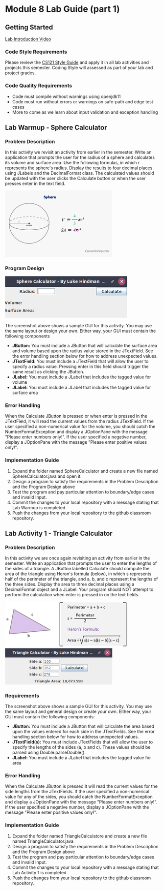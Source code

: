 # Module 8 Lab Guide (part 1)
## Getting Started
[Lab Introduction Video](https://youtu.be/4qre8IRmaUw)

### Code Style Requirements
Please review the [CS121 Style Guide](https://docs.google.com/document/d/1LWbGQBKkApnNAzzgwOSvRM03DmhYWx5yEfecT2WXfjI/edit?usp=sharing) and apply it in all lab activities and projects this semester. Coding Style will assessed as part of your lab and project grades. 

### Code Quality Requirements
- Code must compile without warnings using openjdk11
- Code must run without errors or warnings on safe-path and edge test cases
- More to come as we learn about input validation and exception handling  

## Lab Warmup - Sphere Calculator
### Problem Description
In this activity we revisit an activity from earlier in the semester.  Write an application that prompts the user for the radius of a sphere and calculates its volume and surface area.  Use the following formulas, in which r represents the sphere's radius.  Display the results to four decimal places using JLabels and the DecimalFormat class. The calculated values should be updated with the user clicks the Calculate button or when the user presses enter in the text field.

<img src="images/volume-and-surface-area-formula.png" alt="Sphere Formulas" width="350">

### Program Design

<img src="images/sphere-calculator-screenshot.png" alt="Sphere Calculator Screenshot" width="398">

The screenshot above shows a sample GUI for this activity.  You may use the same layout or design your own.  Either way, your GUI must contain the following components

+ **JButton:** You must include a JButton that will calculate the surface area and volume based upon the radius value stored in the JTextField. See the error handling section below for how to address unexpected values.
+ **JTextField:** You must include a JTextField that will allow the user to specify a radius value. Pressing enter in this field should trigger the same result as clicking the JButton.
+ **JLabel:** You must include a JLabel that includes the tagged value for volume
+ **JLabel:** You must include a JLabel that includes the tagged value for surface area

### Error Handling
When the Calculate JButton is pressed or when enter is pressed in the JTextField, it will read the current values from the radius JTextField.  If the user specified a non-numerical value for the volume, you should catch the NumberFormatException and display a JOptionPane with the message "Please enter numbers only!".  If the user specified a negative number, display a JOptionPane with the message "Please enter positive values only!".

### Implementation Guide
1. Expand the folder named  SphereCalculator and create a new file named SphereCalculator.java and open it.
2. Design a program to satisfy the requirements in the Problem Description and the Program Design above
3. Test the program and pay particular attention to boundary/edge cases and invalid input.
4. Commit the changes to your local repository with a message stating that Lab Warmup is completed.
5. Push the changes from your local repository to the github classroom repository.

## Lab Activity 1 - Triangle Calculator
### Problem Description
In this activity we are once again revisiting an activity from earlier in the semester.  Write an application that prompts the user to enter the lengths of the sides of a triangle. A JButton labelled Calculate should compute the area of the triangle using Heron's formula (below), in which s represents half of the perimeter of the triangle, and a, b, and c represent the lengths of the three sides. Display the area to three decimal places using a DecimalFormat object and a JLabel. Your program should NOT attempt to perform the calculation when enter is pressed in on the text fields.

<img src="images/heron-formula.png" alt="Heron's Formula" width="400">

<img src="images/triangle-calculator-screenshot.png" alt="Triangle Calculator Screenshot" width="350">

### Requirements
The screenshot above shows a sample GUI for this activity.  You may use the same layout and general design or create your own.  Either way, your GUI must contain the following components:

+ **JButton:** You must include a JButton that will calculate the area based upon the values entered for each side in the JTextFields. See the error handling section below for how to address unexpected values.
+ **JTextField(s):** You must include JTextFields that will allow the user to specify the lengths of the sides (a, b and c). These values should be parsed using Double.parseDouble().
+ **JLabel:** You must include a JLabel that includes the tagged value for area

### Error Handling
When the Calculate JButton is pressed it will read the current values for the side lengths from the JTextFields.  If the user specified a non-numerical value for any of the sides, you should catch the NumberFormatException and display a JOptionPane with the message "Please enter numbers only!".  If the user specified a negative number, display a JOptionPane with the message "Please enter positive values only!".

### Implementation Guide
1. Expand the folder named TriangleCalculatore and create a new file named TriangleCalculator.java
2. Design a program to satisfy the requirements in the Problem Description and the Program Design above
3. Test the program and pay particular attention to boundary/edge cases and invalid input.
4. Commit the changes to your local repository with a message stating that Lab Activity 1 is completed.
5. Push the changes from your local repository to the github classroom repository.
